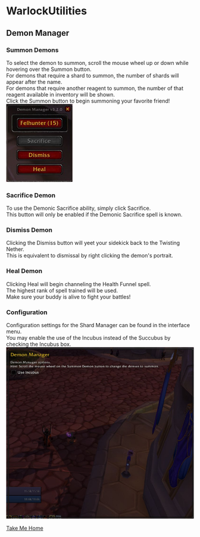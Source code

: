 # WarlockUtilities  

## Demon Manager  

### Summon Demons  

To select the demon to summon, scroll the mouse wheel up or down while hovering over the Summon button.  
For demons that require a shard to summon, the number of shards will appear after the name.  
For demons that require another reagent to summon, the number of that reagent available in inventory will be shown.  
Click the Summon button to begin summoning your favorite friend!  
![Demon Manager - Summon](https://github.com/kylefortin/WarlockUtilities/blob/3.4.0/Images/DemonManager.jpg?raw=true)  

### Sacrifice Demon  

To use the Demonic Sacrifice ability, simply click Sacrifice.  
This button will only be enabled if the Demonic Sacrifice spell is known.  

### Dismiss Demon  

Clicking the Dismiss button will yeet your sidekick back to the Twisting Nether.  
This is equivalent to dismissal by right clicking the demon's portrait.  

### Heal Demon  

Clicking Heal will begin channeling the Health Funnel spell.  
The highest rank of spell trained will be used.  
Make sure your buddy is alive to fight your battles!  

### Configuration  

Configuration settings for the Shard Manager can be found in the interface menu.  
You may enable the use of the Incubus instead of the Succubus by checking the Incubus box.  
![Demon Manager - Configuration](https://github.com/kylefortin/WarlockUtilities/blob/3.4.0/Images/DemonManagerConfig.jpg?raw=true)  

[Take Me Home](https://github.com/kylefortin/WarlockUtilities/blob/3.4.0/README.md)